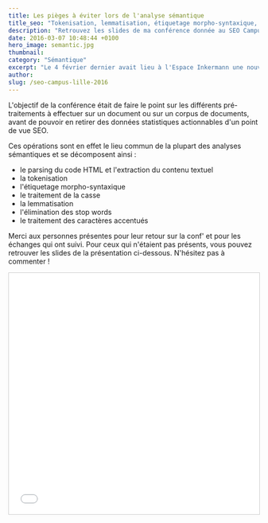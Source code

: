 ```yaml
---
title: Les pièges à éviter lors de l'analyse sémantique
title_seo: "Tokenisation, lemmatisation, étiquetage morpho-syntaxique, etc. - Conférence SEO Campus Lille"
description: "Retrouvez les slides de ma conférence donnée au SEO Campus de Lille le 4 mars 2016, sur les pièges à éviter lors de l'analyse sémantique !"
date: 2016-03-07 10:48:44 +0100
hero_image: semantic.jpg
thumbnail:
category: "Sémantique"
excerpt: "Le 4 février dernier avait lieu à l'Espace Inkermann une nouvelle édition du SEO Campus Lille. Au programme : un peu de R, de webspam ou encore d'Adwords mais aussi et surtout des échanges très intéressants avec les participants. Pour ma part, j'ai eu le plaisir d'y intervenir pour une conférence sur les pièges à éviter lors de l'analyse sémantique."
author:
slug: /seo-campus-lille-2016
---
```


L'objectif de la conférence était de faire le point sur les différents pré-traitements à effectuer sur un document ou sur un corpus de documents, avant de pouvoir en retirer des données statistiques actionnables d'un point de vue SEO.

Ces opérations sont en effet le lieu commun de la plupart des analyses sémantiques et se décomposent ainsi :

* le parsing du code HTML et l'extraction du contenu textuel
* la tokenisation
* l'étiquetage morpho-syntaxique
* le traitement de la casse
* la lemmatisation
* l'élimination des stop words
* le traitement des caractères accentués

Merci aux personnes présentes pour leur retour sur la conf' et pour les échanges qui ont suivi. Pour ceux qui n'étaient pas présents, vous pouvez retrouver les slides de la présentation ci-dessous. N'hésitez pas à commenter !

<iframe src="//www.slideshare.net/slideshow/embed_code/key/hKROIYFKiOjvW0" width="595" height="485" frameborder="0" marginwidth="0" marginheight="0" scrolling="no" style="border:1px solid #CCC; border-width:1px; margin-bottom:5px; max-width: 100%;" allowfullscreen> </iframe>
